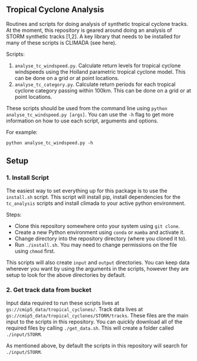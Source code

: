 ## Tropical Cyclone Analysis
Routines and scripts for doing analysis of synthetic tropical cyclone tracks.
At the moment, this repository is geared around doing an analysis of STORM synthetic tracks [1,2].
A key library that needs to be installed for many of these scripts is CLIMADA (see here).

Scripts:

1. `analyse_tc_windspeed.py`. Calculate return levels for tropical cyclone windspeeds using the Holland parametric tropical cyclone model. This can be done on a grid or at point locations.
2. `analyse_tc_category.py`. Calculate return periods for each tropical cyclone category passing within 100km. This can be done on a grid or at point locations.

These scripts should be used from the command line using `python analyse_tc_windspeed.py [args]`. You can use the `-h` flag to get more information on how to use each script, arguments and options. 

For example:

`python analyse_tc_windspeed.py -h`


## Setup

### 1. Install Script

The easiest way to set everything up for this package is to use the `install.sh` script.
This script will install pip, install dependencies for the `tc_analysis` scripts and install
climada to your active python environment.

Steps:

* Clone this repository somewhere onto your system using `git clone`.
* Create a new Python environment using `conda` or `mamba` and activate it.
* Change directory into the repository directory (where you cloned it to).
* Run `./install.sh`. You may need to change permissions on the file using `chmod` first.

This scripts will also create `input` and `output` directories. You can keep data wherever you want
by using the arguments in the scripts, however they are setup to look for the above directories by
default.

### 2. Get track data from bucket

Input data required to run these scripts lives at `gs://cmip5_data/tropical_cyclones/`. 
Track data lives at `gs://cmip5_data/tropical_cyclones/STORM/tracks`. These files are the
main input to the scripts in this repository. You can quickly download all of the required
files by calling `./get_data.sh`. This will create a folder called `./input/STORM`.

As mentioned above, by default the scripts in this repository will search for `./input/STORM`.
